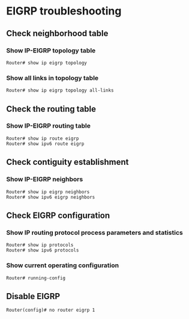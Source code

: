 # EIGRP troubleshooting

## Check neighborhood table

### Show IP-EIGRP topology table

    Router# show ip eigrp topology

### Show all links in topology table

    Router# show ip eigrp topology all-links

## Check the routing table

### Show IP-EIGRP routing table

    Router# show ip route eigrp
    Router# show ipv6 route eigrp

## Check contiguity establishment

### Show IP-EIGRP neighbors

    Router# show ip eigrp neighbors
    Router# show ipv6 eigrp neighbors

## Check EIGRP configuration

### Show IP routing protocol process parameters and statistics

    Router# show ip protocols
    Router# show ipv6 protocols

### Show current operating configuration

    Router# running-config

## Disable EIGRP

    Router(config)# no router eigrp 1

